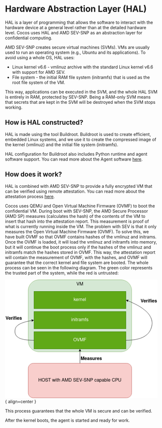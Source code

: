 # Hardware Abstraction Layer (HAL)

HAL is a layer of programming that allows the software to interact with the hardware device at a general level rather than at the detailed hardware level. Cocos uses HAL and AMD SEV-SNP as an abstraction layer for confidential computing.

AMD SEV-SNP creates secure virtual machines (SVMs). VMs are usually used to run an operating system (e.g., Ubuntu and its applications). To avoid using a whole OS, HAL uses:

- Linux kernel v6.6 - vmlinuz archive with the standard Linux kernel v6.6 with support for AMD SEV.
- File system - the initial RAM file system (initramfs) that is used as the root file system of the VM.

This way, applications can be executed in the SVM, and the whole HAL SVM is entirely in RAM, protected by SEV-SNP. Being a RAM-only SVM means that secrets that are kept in the SVM will be destroyed when the SVM stops working.

## How is HAL constructed?

HAL is made using the tool Buildroot. Buildroot is used to create efficient, embedded Linux systems, and we use it to create the compressed image of the kernel (vmlinuz) and the initial file system (initramfs).

HAL configuration for Buildroot also includes Python runtime and agent software support. You can read more about the Agent software [here](agent.md).

## How does it work?

HAL is combined with AMD SEV-SNP to provide a fully encrypted VM that can be verified using remote attestation. You can read more about the attestation process [here](attestation.md).

Cocos uses QEMU and Open Virtual Machine Firmware (OVMF) to boot the confidential VM. During boot with SEV-SNP, the AMD Secure Processor (AMD SP) measures (calculates the hash) of the contents of the VM to insert that hash into the attestation report. This measurement is proof of what is currently running inside the VM. The problem with SEV is that it only measures the Open Virtual Machine Firmware (OVMF). To solve this, we have built OVMF so that OVMF contains hashes of the vmlinuz and initrams. Once the OVMF is loaded, it will load the vmlinuz and initramfs into memory, but it will continue the boot process only if the hashes of the vmlinuz and initramfs match the hashes stored in OVMF. This way, the attestation report will contain the measurement of OVMF, with the hashes, and OVMF will guarantee that the correct kernel and file system are booted. The whole process can be seen in the following diagram. The green color represents the trusted part of the system, while the red is untrusted:

![hal](./img/hal.png){ align=center }

This process guarantees that the whole VM is secure and can be verified.

After the kernel boots, the agent is started and ready for work.
